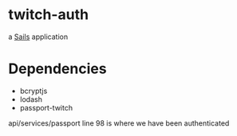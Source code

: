 # twitch-auth

a [Sails](http://sailsjs.org) application

# Dependencies
- bcryptjs
- lodash
- passport-twitch

api/services/passport line 98 is where we have been authenticated
